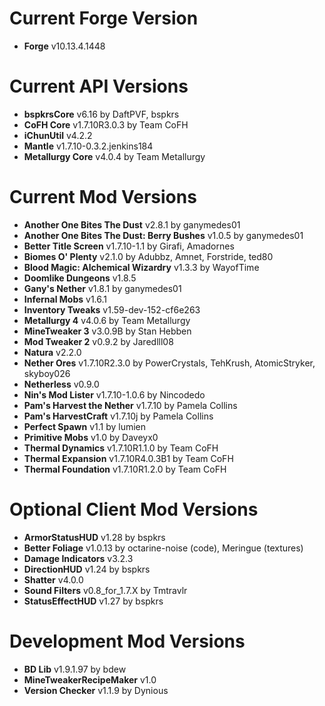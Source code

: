 Current Forge Version
=
- **Forge** v10.13.4.1448

Current API Versions
=
- **bspkrsCore** v6.16 by DaftPVF, bspkrs
- **CoFH Core** v1.7.10R3.0.3 by Team CoFH
- **iChunUtil** v4.2.2
- **Mantle** v1.7.10-0.3.2.jenkins184
- **Metallurgy Core** v4.0.4 by Team Metallurgy

Current Mod Versions
=
- **Another One Bites The Dust** v2.8.1 by ganymedes01
- **Another One Bites The Dust: Berry Bushes** v1.0.5 by ganymedes01
- **Better Title Screen** v1.7.10-1.1 by Girafi, Amadornes
- **Biomes O' Plenty** v2.1.0 by Adubbz, Amnet, Forstride, ted80
- **Blood Magic: Alchemical Wizardry** v1.3.3 by WayofTime
- **Doomlike Dungeons** v1.8.5
- **Gany's Nether** v1.8.1 by ganymedes01
- **Infernal Mobs** v1.6.1
- **Inventory Tweaks** v1.59-dev-152-cf6e263
- **Metallurgy 4** v4.0.6 by Team Metallurgy
- **MineTweaker 3** v3.0.9B by Stan Hebben
- **Mod Tweaker 2** v0.9.2 by Jaredlll08
- **Natura** v2.2.0
- **Nether Ores** v1.7.10R2.3.0 by PowerCrystals, TehKrush, AtomicStryker, skyboy026
- **Netherless** v0.9.0
- **Nin's Mod Lister** v1.7.10-1.0.6 by Nincodedo
- **Pam's Harvest the Nether** v1.7.10 by Pamela Collins
- **Pam's HarvestCraft** v1.7.10j by Pamela Collins
- **Perfect Spawn** v1.1 by lumien
- **Primitive Mobs** v1.0 by Daveyx0
- **Thermal Dynamics** v1.7.10R1.1.0 by Team CoFH
- **Thermal Expansion** v1.7.10R4.0.3B1 by Team CoFH
- **Thermal Foundation** v1.7.10R1.2.0 by Team CoFH

Optional Client Mod Versions
=
- **ArmorStatusHUD** v1.28 by bspkrs
- **Better Foliage** v1.0.13 by octarine-noise (code), Meringue (textures)
- **Damage Indicators** v3.2.3
- **DirectionHUD** v1.24 by bspkrs
- **Shatter** v4.0.0
- **Sound Filters** v0.8_for_1.7.X by Tmtravlr
- **StatusEffectHUD** v1.27 by bspkrs

Development Mod Versions
=
- **BD Lib** v1.9.1.97 by bdew
- **MineTweakerRecipeMaker** v1.0
- **Version Checker** v1.1.9 by Dynious
